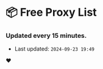 # :package: Free Proxy List
### Updated every 15 minutes.

- Last updated: `2024-09-23 19:49`

:heart:
